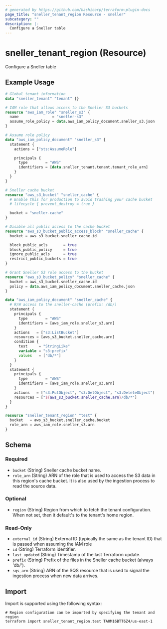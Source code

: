 ```yaml
---
# generated by https://github.com/hashicorp/terraform-plugin-docs
page_title: "sneller_tenant_region Resource - sneller"
subcategory: ""
description: |-
  Configure a Sneller table
---
```


# sneller_tenant_region (Resource)

Configure a Sneller table

## Example Usage

```terraform
# Global tenant information
data "sneller_tenant" "tenant" {}

# IAM role that allows access to the Sneller S3 buckets
resource "aws_iam_role" "sneller_s3" {
  name               = "sneller-s3"
  assume_role_policy = data.aws_iam_policy_document.sneller_s3.json
}

# Assume role policy
data "aws_iam_policy_document" "sneller_s3" {
  statement {
    actions = ["sts:AssumeRole"]

    principals {
      type        = "AWS"
      identifiers = [data.sneller_tenant.tenant.tenant_role_arn]
    }
  }
}

# Sneller cache bucket
resource "aws_s3_bucket" "sneller_cache" {
  # Enable this for production to avoid trashing your cache bucket
  # lifecycle { prevent_destroy = true }

  bucket = "sneller-cache"
}

# Disable all public access to the cache bucket
resource "aws_s3_bucket_public_access_block" "sneller_cache" {
  bucket = aws_s3_bucket.sneller_cache.id

  block_public_acls       = true
  block_public_policy     = true
  ignore_public_acls      = true
  restrict_public_buckets = true
}

# Grant Sneller S3 role access to the bucket
resource "aws_s3_bucket_policy" "sneller_cache" {
  bucket = aws_s3_bucket.sneller_cache.id
  policy = data.aws_iam_policy_document.sneller_cache.json
}

data "aws_iam_policy_document" "sneller_cache" {
  # R/W access to the sneller-cache (prefix: /db/)
  statement {
    principals {
      type        = "AWS"
      identifiers = [aws_iam_role.sneller_s3.arn]
    }
    actions   = ["s3:ListBucket"]
    resources = [aws_s3_bucket.sneller_cache.arn]
    condition {
      test     = "StringLike"
      variable = "s3:prefix"
      values   = ["db/*"]
    }
  }
  statement {
    principals {
      type        = "AWS"
      identifiers = [aws_iam_role.sneller_s3.arn]
    }
    actions   = ["s3:PutObject", "s3:GetObject", "s3:DeleteObject"]
    resources = ["${aws_s3_bucket.sneller_cache.arn}/db/*"]
  }
}

resource "sneller_tenant_region" "test" {
  bucket   = aws_s3_bucket.sneller_cache.bucket
  role_arn = aws_iam_role.sneller_s3.arn
}
```

<!-- schema generated by tfplugindocs -->
## Schema

### Required

- `bucket` (String) Sneller cache bucket name.
- `role_arn` (String) ARN of the role that is used to access the S3 data in this region's cache bucket. It is also used by the ingestion process to read the source data.

### Optional

- `region` (String) Region from which to fetch the tenant configuration. When not set, then it default's to the tenant's home region.

### Read-Only

- `external_id` (String) External ID (typically the same as the tenant ID) that is passed when assuming the IAM role
- `id` (String) Terraform identifier.
- `last_updated` (String) Timestamp of the last Terraform update.
- `prefix` (String) Prefix of the files in the Sneller cache bucket (always 'db/').
- `sqs_arn` (String) ARN of the SQS resource that is used to signal the ingestion process when new data arrives.

## Import

Import is supported using the following syntax:

```shell
# Region configuration can be imported by specifying the tenant and region
terraform import sneller_tenant_region.test TA0M16BTT6Z4/us-east-1
```
